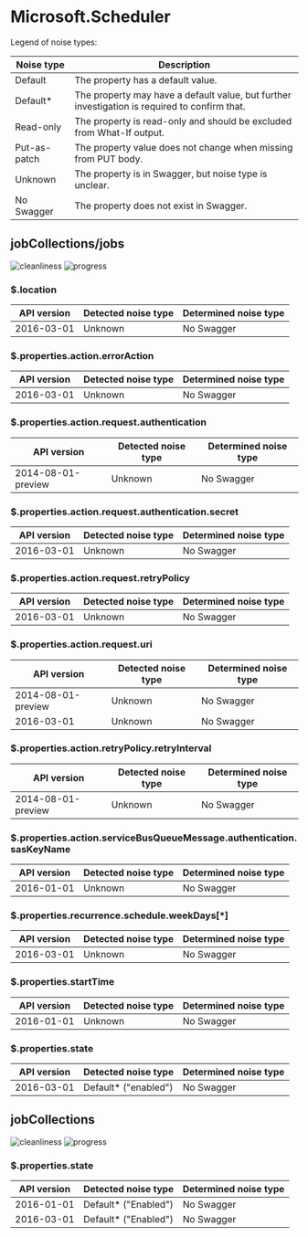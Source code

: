 # Microsoft.Scheduler

Legend of noise types:

| Noise type   | Description                                                                                   |
| ------------ | --------------------------------------------------------------------------------------------- |
| Default      | The property has a default value.                                                             |
| Default*     | The property may have a default value, but further investigation is required to confirm that. |
| Read-only    | The property is read-only and should be excluded from What-If output.                         |
| Put-as-patch | The property value does not change when missing from PUT body.                                |
| Unknown      | The property is in Swagger, but noise type is unclear.                                        |
| No Swagger   | The property does not exist in Swagger.                                                       |

## jobCollections/jobs

![cleanliness](https://img.shields.io/badge/cleanliness-92.50%25%20(148%20/%20160)-brightgreen) ![progress](https://img.shields.io/badge/progress-0.00%25%20(0%20/%2012)-red)

### \$.location

| API version | Detected noise type | Determined noise type |
| ----------- | ------------------- | --------------------- |
| 2016-03-01  | Unknown             | No Swagger            |

### \$.properties.action.errorAction

| API version | Detected noise type | Determined noise type |
| ----------- | ------------------- | --------------------- |
| 2016-03-01  | Unknown             | No Swagger            |

### \$.properties.action.request.authentication

| API version        | Detected noise type | Determined noise type |
| ------------------ | ------------------- | --------------------- |
| 2014-08-01-preview | Unknown             | No Swagger            |

### \$.properties.action.request.authentication.secret

| API version | Detected noise type | Determined noise type |
| ----------- | ------------------- | --------------------- |
| 2016-03-01  | Unknown             | No Swagger            |

### \$.properties.action.request.retryPolicy

| API version | Detected noise type | Determined noise type |
| ----------- | ------------------- | --------------------- |
| 2016-03-01  | Unknown             | No Swagger            |

### \$.properties.action.request.uri

| API version        | Detected noise type | Determined noise type |
| ------------------ | ------------------- | --------------------- |
| 2014-08-01-preview | Unknown             | No Swagger            |
| 2016-03-01         | Unknown             | No Swagger            |

### \$.properties.action.retryPolicy.retryInterval

| API version        | Detected noise type | Determined noise type |
| ------------------ | ------------------- | --------------------- |
| 2014-08-01-preview | Unknown             | No Swagger            |

### \$.properties.action.serviceBusQueueMessage.authentication.sasKeyName

| API version | Detected noise type | Determined noise type |
| ----------- | ------------------- | --------------------- |
| 2016-01-01  | Unknown             | No Swagger            |

### \$.properties.recurrence.schedule.weekDays[*]

| API version | Detected noise type | Determined noise type |
| ----------- | ------------------- | --------------------- |
| 2016-03-01  | Unknown             | No Swagger            |

### \$.properties.startTime

| API version | Detected noise type | Determined noise type |
| ----------- | ------------------- | --------------------- |
| 2016-01-01  | Unknown             | No Swagger            |

### \$.properties.state

| API version | Detected noise type  | Determined noise type |
| ----------- | -------------------- | --------------------- |
| 2016-03-01  | Default* ("enabled") | No Swagger            |

## jobCollections

![cleanliness](https://img.shields.io/badge/cleanliness-81.82%25%20(9%20/%2011)-green) ![progress](https://img.shields.io/badge/progress-0.00%25%20(0%20/%202)-red)

### \$.properties.state

| API version | Detected noise type  | Determined noise type |
| ----------- | -------------------- | --------------------- |
| 2016-01-01  | Default* ("Enabled") | No Swagger            |
| 2016-03-01  | Default* ("Enabled") | No Swagger            |
